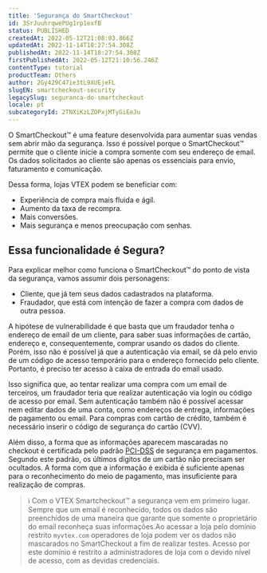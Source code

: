 ```yaml
---
title: 'Segurança do SmartCheckout'
id: 3SrJuuhrqwePUg1rp1exfB
status: PUBLISHED
createdAt: 2022-05-12T21:08:03.866Z
updatedAt: 2022-11-14T18:27:54.308Z
publishedAt: 2022-11-14T18:27:54.308Z
firstPublishedAt: 2022-05-12T21:10:56.246Z
contentType: tutorial
productTeam: Others
author: 2Gy429C47ie3tL9XUEjeFL
slugEN: smartcheckout-security
legacySlug: seguranca-do-smartcheckout
locale: pt
subcategoryId: 2TNXiKzLZOPxjMTyGiEeJu
---
```


O SmartCheckout™ é uma feature desenvolvida para aumentar suas vendas sem abrir mão da segurança. Isso é possível porque o SmartCheckout™ permite que o cliente inicie a compra somente com seu endereço de email. Os dados solicitados ao cliente são apenas os essenciais para envio, faturamento e comunicação.

Dessa forma, lojas VTEX podem se beneficiar com:
- Experiência de compra mais fluida e ágil.
- Aumento da taxa de recompra.
- Mais conversões.
- Mais segurança e menos preocupação com senhas.

## Essa funcionalidade é Segura?

Para explicar melhor como funciona o SmartCheckout™ do ponto de vista da segurança, vamos assumir dois personagens:
- Cliente, que já tem seus dados cadastrados na plataforma.
- Fraudador, que está com intenção de fazer a compra com dados de outra pessoa.

A hipótese de vulnerabilidade é que basta que um fraudador tenha o endereço de email de um cliente, para saber suas informações de cartão, endereço e, consequentemente, comprar usando os dados do cliente. Porém, isso não é possível já que a autenticação via email, se dá pelo envio de um código de acesso temporário para o endereço fornecido pelo cliente. Portanto, é preciso ter acesso à caixa de entrada do email usado.

Isso significa que, ao tentar realizar uma compra com um email de terceiros, um fraudador teria que realizar autenticação via login ou código de acesso por email. Sem autenticação também não é possível acessar nem editar dados de uma conta, como endereços de entrega, informações de pagamento ou email. Para compras com cartão de crédito, também é necessário inserir o código de segurança do cartão (CVV).

Além disso, a forma que as informações aparecem mascaradas no checkout é certificada pelo padrão [PCI-DSS](/pt/tutorial/what-is-the-pci-ssc--4jo3Vkox3amSO2w4qIWa0E#) de segurança em pagamentos. Segundo este padrão, os últimos dígitos de um cartão não precisam ser ocultados. A forma com que a informação é exibida é suficiente apenas para o reconhecimento do meio de pagamento, mas insuficiente para realização de compras.

> ℹ️ Com o VTEX Smartcheckout™ a segurança vem em primeiro lugar. Sempre que um email é reconhecido, todos os dados são preenchidos de uma maneira que garante que somente o proprietário do email reconheça suas informações.Ao acessar a loja pelo domínio restrito `myvtex.com` operadores de loja podem ver os dados não mascarados no SmartCheckout a fim de realizar testes. Acesso por este domínio é restrito a administradores de loja com o devido nível de acesso, com as devidas credenciais.

